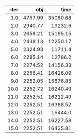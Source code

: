 |   iter |       obj |       time |
| ------:| ---------:| ----------:|
|  $1.0$ | $4757.99$ | $35080.68$ |
|  $2.0$ | $2940.77$ |  $19232.6$ |
|  $3.0$ | $2658.21$ | $15195.15$ |
|  $4.0$ | $2438.13$ | $12250.17$ |
|  $5.0$ | $2324.93$ |  $11711.4$ |
|  $6.0$ | $2285.14$ |  $12786.2$ |
|  $7.0$ | $2274.52$ | $14156.33$ |
|  $8.0$ | $2256.41$ | $16426.09$ |
|  $9.0$ | $2253.05$ | $15876.85$ |
| $10.0$ | $2252.72$ | $16240.49$ |
| $11.0$ | $2252.51$ | $16212.49$ |
| $12.0$ | $2252.51$ | $16388.52$ |
| $13.0$ | $2252.51$ |  $16444.0$ |
| $14.0$ | $2252.51$ | $16227.58$ |
| $15.0$ | $2252.51$ | $16435.81$ |

